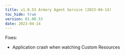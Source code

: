 ```yaml
---
title: v1.0.53 Armory Agent Service (2023-04-14)
toc_hide: true
version: 01.00.53
date: 2023-04-14
---
```


Fixes:
* Application crash when watching Custom Resources
